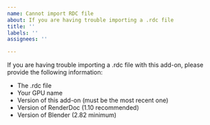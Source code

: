 ```yaml
---
name: Cannot import RDC file
about: If you are having trouble importing a .rdc file
title: ''
labels: ''
assignees: ''

---
```


If you are having trouble importing a .rdc file with this add-on, please provide the following information:

 - The .rdc file
 - Your GPU name
 - Version of this add-on (must be the most recent one)
 - Version of RenderDoc (1.10 recommended)
 - Version of Blender (2.82 minimum)
